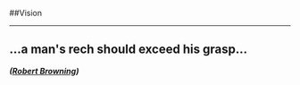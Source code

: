 <!-- .slide: data-background="resources/footer.svg" data-background-size="contain" data-background-position="bottom"  -->

##Vision
- - -
## **...a man's rech should exceed his grasp...**  <!-- .element: style="color:maroon" -->

_**([Robert Browning](https://www.poetryfoundation.org/poems/43745/andrea-del-sarto/))**_  <!-- .element: style="color:maroon; font-size: .5em" -->

<aside class="notes">
</aside>

<br/>
<br/>
<br/>
<br/>
<br/>
<br/>
<br/>
<br/>
<br/>
<br/>
<br/>
<br/>
<br/>
<br/>
<br/>
<br/>
<br/>
<br/>
<br/>
<br/>
<br/>
<br/>
<br/>
